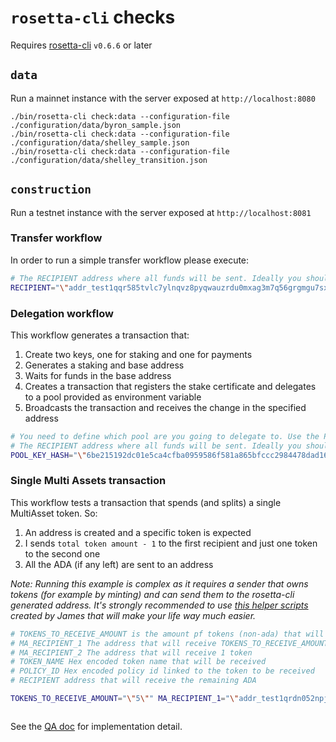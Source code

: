 # `rosetta-cli` checks

Requires [rosetta-cli] `v0.6.6` or later

## `data`
Run a mainnet instance with the server exposed at `http://localhost:8080`
``` console
./bin/rosetta-cli check:data --configuration-file ./configuration/data/byron_sample.json
./bin/rosetta-cli check:data --configuration-file ./configuration/data/shelley_sample.json
./bin/rosetta-cli check:data --configuration-file ./configuration/data/shelley_transition.json
```

## `construction`

Run a testnet instance with the server exposed at `http://localhost:8081`

### Transfer workflow

In order to run a simple transfer workflow please execute:

``` bash
# The RECIPIENT address where all funds will be sent. Ideally you should use your address or the faucet
RECIPIENT="\"addr_test1qqr585tvlc7ylnqvz8pyqwauzrdu0mxag3m7q56grgmgu7sxu2hyfhlkwuxupa9d5085eunq2qywy7hvmvej456flknswgndm3\"" ./bin/rosetta-cli check:construction --configuration-file ./configuration/construction/configuration.json
```

### Delegation workflow

This workflow generates a transaction that:

1. Create two keys, one for staking and one for payments
2. Generates a staking and base address
3. Waits for funds in the base address
4. Creates a transaction that registers the stake certificate and delegates to a pool provided as environment variable
5. Broadcasts the transaction and receives the change in the specified address

``` bash
# You need to define which pool are you going to delegate to. Use the POOL_KEY_HASH to do so
# The RECIPIENT address where all funds will be sent. Ideally you should use your address or the faucet
POOL_KEY_HASH="\"6be215192dc01e5ca4cfba0959586f581a865bfccc2984478dad1657\"" RECIPIENT="\"addr_test1qqr585tvlc7ylnqvz8pyqwauzrdu0mxag3m7q56grgmgu7sxu2hyfhlkwuxupa9d5085eunq2qywy7hvmvej456flknswgndm3\"" ./bin/rosetta-cli check:construction --configuration-file ./configuration/construction/delegation-configuration.json
```

### Single Multi Assets transaction

This workflow tests a transaction that spends (and splits) a single MultiAsset token. So:

1. An address is created and a specific token is expected
2. I sends `total token amount - 1` to the first recipient and just one token to the second one
3. All the ADA (if any left) are sent to an address 

_Note: Running this example is complex as it requires a sender that owns tokens (for example by minting) and can send them to the rosetta-cli generated address. It's strongly recommended to use [this helper scripts](https://github.com/james-iohk/scripts) created by James that will make your life way much easier._

``` bash
# TOKENS_TO_RECEIVE_AMOUNT is the amount pf tokens (non-ada) that will be received
# MA_RECIPIENT_1 The address that will receive TOKENS_TO_RECEIVE_AMOUNT - 1
# MA_RECIPIENT_2 The address that will receive 1 token
# TOKEN_NAME Hex encoded token name that will be received
# POLICY_ID Hex encoded policy id linked to the token to be received
# RECIPIENT address that will receive the remaining ADA

TOKENS_TO_RECEIVE_AMOUNT="\"5\"" MA_RECIPIENT_1="\"addr_test1qrdn052npj6t8kx8k6c9ftdquwd29ctgfwxw7adt5h57uqr7qdk9h8zwhgg8m30qgzau09j7v2vm0zdflmc6grsjmqtq7q542z\"" MA_RECIPIENT_2="\"addr_test1qz3tw7ws2n0kf79vafjtw0jfjx787kzxmlx02yqq7e50ggsxu2hyfhlkwuxupa9d5085eunq2qywy7hvmvej456flkns79y22u\"" TOKEN_NAME="\"616c616e5465737431\"" POLICY_ID="\"3e6fc736d30770b830db70994f25111c18987f1407585c0f55ca470f\"" RECIPIENT="\"addr_test1qr670l0rlzv67jfd3d5l9t6rzy7lv9jzt7fnqefckfzv7dtrglt8qqfwllj3h6kw6zly45fk305xreswcds6nxuyyc6s55h05v\"" ./bin/rosetta-cli check:construction --configuration-file ./configuration/construction/transfer-ma.json



```

See the [QA doc] for implementation detail.

[rosetta-cli]: https://github.com/coinbase/rosetta-cli#install
[QA doc]: ../../docs/QA.md
